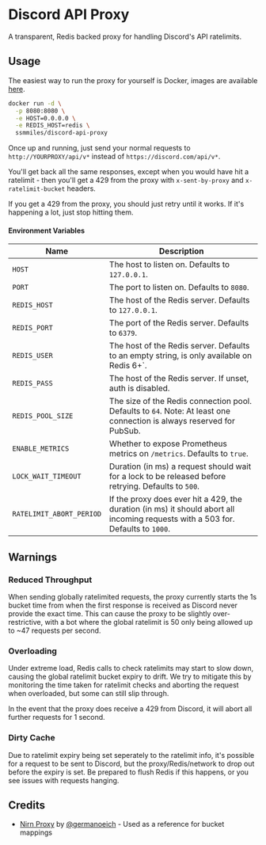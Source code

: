 # Discord API Proxy
A transparent, Redis backed proxy for handling Discord's API ratelimits.

## Usage

The easiest way to run the proxy for yourself is Docker, images are available [here](https://hub.docker.com/r/ssmmiles/discord-api-proxy).

```bash
docker run -d \
  -p 8080:8080 \
  -e HOST=0.0.0.0 \
  -e REDIS_HOST=redis \
  ssmmiles/discord-api-proxy
```

Once up and running, just send your normal requests to `http://YOURPROXY/api/v*` instead of `https://discord.com/api/v*`.

You'll get back all the same responses, except when you would have hit a ratelimit - then you'll get a 429 from the proxy with `x-sent-by-proxy` and `x-ratelimit-bucket` headers.

If you get a 429 from the proxy, you should just retry until it works. If it's happening a lot, just stop hitting them.

#### Environment Variables
Name | Description
--- | ---
`HOST` | The host to listen on. Defaults to `127.0.0.1`.
`PORT` | The port to listen on. Defaults to `8080`.
`REDIS_HOST` | The host of the Redis server. Defaults to `127.0.0.1`.
`REDIS_PORT` | The port of the Redis server. Defaults to `6379`.
`REDIS_USER` | The host of the Redis server. Defaults to an empty string, is only available on Redis 6+`.
`REDIS_PASS` | The host of the Redis server. If unset, auth is disabled.
`REDIS_POOL_SIZE` | The size of the Redis connection pool. Defaults to `64`. Note: At least one connection is always reserved for PubSub.
`ENABLE_METRICS` | Whether to expose Prometheus metrics on `/metrics`. Defaults to `true`.
`LOCK_WAIT_TIMEOUT` | Duration (in ms) a request should wait for a lock to be released before retrying. Defaults to `500`.
`RATELIMIT_ABORT_PERIOD` | If the proxy does ever hit a 429, the duration (in ms) it should abort all incoming requests with a 503 for. Defaults to `1000`.

## Warnings

### Reduced Throughput
When sending globally ratelimited requests, the proxy currently starts the 1s bucket time from when the first response is received as Discord never provide the exact time. This can cause the proxy to be slightly over-restrictive, with a bot where the global ratelimit is 50 only being allowed up to ~47 requests per second.

### Overloading
Under extreme load, Redis calls to check ratelimits may start to slow down, causing the global ratelimit bucket expiry to drift. We try to mitigate this by monitoring the time taken for ratelimit checks and aborting the request when overloaded, but some can still slip through.

In the event that the proxy does receive a 429 from Discord, it will abort all further requests for 1 second.

### Dirty Cache
Due to ratelimit expiry being set seperately to the ratelimit info, it's possible for a request to be sent to Discord, but the proxy/Redis/network to drop out before the expiry is set. Be prepared to flush Redis if this happens, or you see issues with requests hanging.

## Credits
  - [Nirn Proxy](https://github.com/germanoeich/nirn-proxy) by [@germanoeich](https://github.com/germanoeich) - Used as a reference for bucket mappings
  
